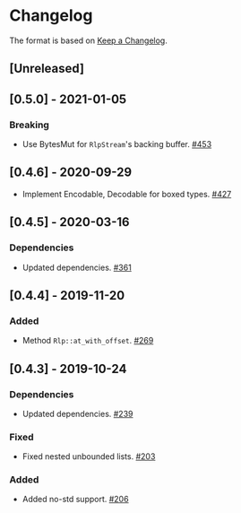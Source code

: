 # Changelog

The format is based on [Keep a Changelog].

[Keep a Changelog]: http://keepachangelog.com/en/1.0.0/

## [Unreleased]

## [0.5.0] - 2021-01-05
### Breaking
- Use BytesMut for `RlpStream`'s backing buffer. [#453](https://github.com/tetcoin/tetsy-common/pull/453)

## [0.4.6] - 2020-09-29
- Implement Encodable, Decodable for boxed types. [#427](https://github.com/tetcoin/tetsy-common/pull/427)

## [0.4.5] - 2020-03-16
### Dependencies
- Updated dependencies. [#361](https://github.com/tetcoin/tetsy-common/pull/361)

## [0.4.4] - 2019-11-20
### Added
- Method `Rlp::at_with_offset`. [#269](https://github.com/tetcoin/tetsy-common/pull/269)

## [0.4.3] - 2019-10-24
### Dependencies
- Updated dependencies. [#239](https://github.com/tetcoin/tetsy-common/pull/239)
### Fixed
- Fixed nested unbounded lists. [#203](https://github.com/tetcoin/tetsy-common/pull/203)
### Added
- Added no-std support. [#206](https://github.com/tetcoin/tetsy-common/pull/206)
